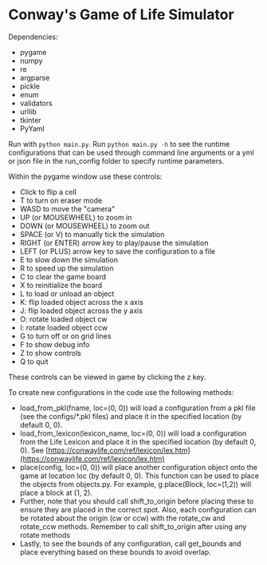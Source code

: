 # Conway's Game of Life Simulator

Dependencies:
- pygame
- numpy
- re
- argparse
- pickle
- enum
- validators
- urllib
- tkinter
- PyYaml

Run with `python main.py`. Run `python main.py -h` to see the runtime configurations that can be used through command line arguments or a yml or json file in the run_config folder to specify runtime parameters.


Within the pygame window use these controls:
- Click to flip a cell
- T to turn on eraser mode
- WASD to move the "camera"
- UP (or MOUSEWHEEL) to zoom in
- DOWN (or MOUSEWHEEL) to zoom out
- SPACE (or V) to manually tick the simulation
- RIGHT (or ENTER) arrow key to play/pause the simulation
- LEFT (or PLUS) arrow key to save the configuration to a file
- E to slow down the simulation
- R to speed up the simulation
- C to clear the game board
- X to reinitialize the board
- L to load or unload an object
- K: flip loaded object across the x axis
- J: flip loaded object across the y axis
- O: rotate loaded object cw
- I: rotate loaded object ccw
- G to turn off or on grid lines
- F to show debug info
- Z to show controls
- Q to quit

These controls can be viewed in game by clicking the z key.

To create new configurations in the code use the following methods:
- load_from_pkl(fname, loc=(0, 0)) will load a configuration from a pkl file (see the configs/*.pkl files) and place it in the specified location (by default 0, 0).
- load_from_lexicon(lexicon_name, loc=(0, 0)) will load a configuration from the Life Lexicon and place it in the specified location (by default 0, 0). See [https://conwaylife.com/ref/lexicon/lex.htm](https://conwaylife.com/ref/lexicon/lex.htm)
- place(config, loc=(0, 0)) will place another configuration object onto the game at location loc (by default 0, 0). This function can be used to place the objects from objects.py. For example, g.place(Block, loc=(1,2)) will place a block at (1, 2).
- Further, note that you should call shift_to_origin before placing these to ensure they are placed in the correct spot. Also, each configuration can be rotated about the origin (cw or ccw) with the rotate_cw and rotate_ccw methods. Remember to call shift_to_origin after using any rotate methods
- Lastly, to see the bounds of any configuration, call get_bounds and place everything based on these bounds to avoid overlap.